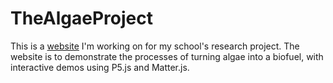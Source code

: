 # TheAlgaeProject
This is a [website](http://www.thealgaeproject.com) I'm working on for my school's research project. The website is to demonstrate the processes 
of turning algae into a biofuel, with interactive demos using P5.js and Matter.js.

